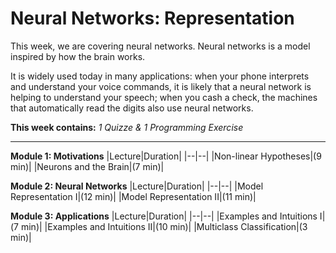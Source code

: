 # Neural Networks: Representation
This week, we are covering neural networks. Neural networks is a model inspired by how the brain works.

It is widely used today in many applications: when your phone interprets and understand your voice commands, it is likely that a neural network is helping to understand your speech; when you cash a check, the machines that automatically read the digits also use neural networks.

**This week contains:** *1 Quizze & 1 Programming Exercise*

----

**Module 1: Motivations**
|Lecture|Duration|
|--|--|
|Non-linear Hypotheses|(9 min)|
|Neurons and the Brain|(7 min)|

**Module 2: Neural Networks**
|Lecture|Duration|
|--|--|
|Model Representation I|(12 min)|
|Model Representation II|(11 min)|

**Module 3: Applications**
|Lecture|Duration|
|--|--|
|Examples and Intuitions I|(7 min)|
|Examples and Intuitions II|(10 min)|
|Multiclass Classification|(3 min)|
